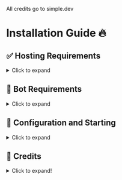 All credits go to simple.dev

# Installation Guide 🔥

## ✅ Hosting Requirements

<details>
  <summary>Click to expand</summary>

  * [nodejs](https://nodejs.org) version 16.6 or higher, I recommend the latest STABLE version
  * A VPS would be advised, so you don't need to keep your PC/laptop/RasPi 24/7 online!

</details>

## 🤖 Bot Requirements

<details>
  <summary>Click to expand</summary>

  1. Download the [Source Code](https://github.com/devguy100/Bot-Manager)
     * Either by: `git clone https://github.com/devguy100/Bot-Manager `
     * Or by downloading it as a zip from the releases tab or a branch.

</details>


## 🤖 Configuration and Starting

<details>
  <summary>Click to expand</summary>

  **NOTE:** *You can do the exact same configuration inside of the `example.env` file, just make sure to rename it to `.env` or use environment variables!*

   1. Fill in all required data in `config.json ` **NOTE:** *If you're on replit.com, it is exposed to everyone!(use process.env instead)*
   2. You can adjust some settings in the other `.json` Files, **BUT PLEASE __KEEP__ MY CREDITS & ADS AS THIS TOOK ME TIME AND EFFORT!**
   3. Now start the bot by opening a cmd line in that folder and typing: `node .` or `node index.js`
   4. MAKE SURE TO CHANGE ALL THE IDS OR THE BOT WILL NOT WORK!

</details>


## 📝 Credits

<details>
<summary>Click to expand!</summary>

**This bot was made by simple.dev with some help of my dear friend audiro.**

**NOTE: You must have/keep credits in the help command saying the following:**
Bot made by simple.dev & audiro
</details>
